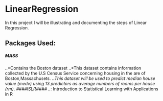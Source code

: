 # LinearRegression
In this project I will be illustrating and documenting the steps of Linear Regression. 

## Packages Used:
##### MASS #### 
..*Contains the Boston dataset
..*This dataset contains information collected by the U.S Census Service         concerning housing in the are of Boston,Massachusets. 
..*This dataset will be used to predict median house value (medv) using          13 predictors as average numbers of rooms per house (rm).
####ISLR####
..*: Introduction to Statistical Learning with Applications in R